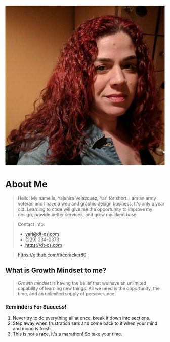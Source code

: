 ![Yajahira Velazquez](273503247_10157974405905378_3031927852237666823_n.jpg "Yari")

# About Me 

> Hello! My name is, Yajahira Velazquez, Yari for short. I am an army veteran and I have a web and graphic design business. It's only a year old. Learning to code will give me the opportunity to improve my design, provide better services, and grow my client base.

> Contact info:
> - yari@dt-cs.com
> - (229) 234-0373
> - <https://dt-cs.com> 

> <https://github.com/firecracker80>

## What is **Growth Mindset** to me?

> *Growth mindset* is having the belief that we have an unlimited capability of learning new things. All we need is the opportunity, the time, and an unlimited supply of perseverance.

### Reminders For Success!

1. Never try to do everything all at once, break it down into sections.
2. Step away when frustration sets and come back to it when your mind and mood is fresh.
3. This is not a race, it's a marathon! So take your time.
